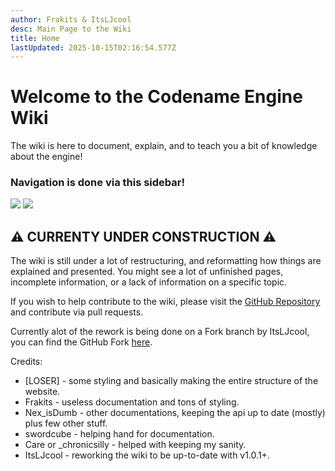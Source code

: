 ```yaml
---
author: Frakits & ItsLJcool
desc: Main Page to the Wiki
title: Home
lastUpdated: 2025-10-15T02:16:54.577Z
---
```

# Welcome to the Codename Engine Wiki
The wiki is here to document, explain, and to teach you a bit of knowledge about the engine!
### Navigation is done via this sidebar!
<img class="arrow_thing desktop" src="root/img/sidebar_pointer(1).png">
<img class="arrow_thing mobile" src="root/img/sidebar_pointer_mobile(1).png">

## ⚠️ CURRENTY UNDER CONSTRUCTION ⚠️
The wiki is still under a lot of restructuring, and reformatting how things are explained and presented. You might see a lot of unfinished pages, incomplete information, or a lack of information on a specific topic.

If you wish to help contribute to the wiki, please visit the <a href="https://github.com/CodenameCrew/codename-website">GitHub Repository</a> and contribute via pull requests.

Currently alot of the rework is being done on a Fork branch by ItsLJcool, you can find the GitHub Fork <a href="https://github.com/ItsLJcool/codename-website/tree/wiki-reformat">here</a>.

Credits:
- [LOSER] - some styling and basically making the entire structure of the website.
- Frakits - useless documentation and tons of styling.
- Nex_isDumb - other documentations, keeping the api up to date (mostly) plus few other stuff.
- swordcube - helping hand for documentation.
- Care or _chronicsilly - helped with keeping my sanity.
- ItsLJcool - reworking the wiki to be up-to-date with v1.0.1+.